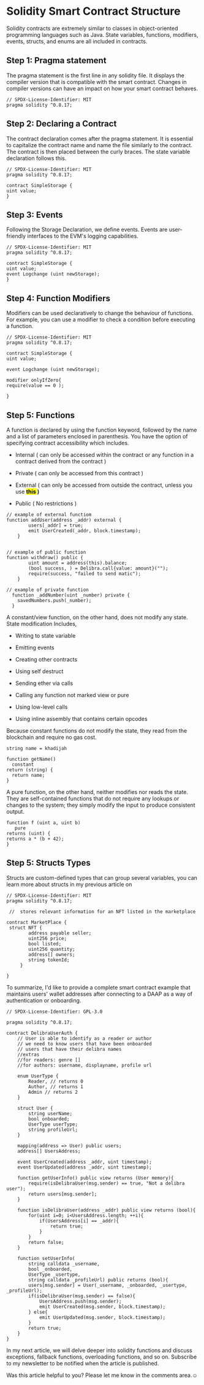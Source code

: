 # Solidity Smart Contract Structure

Solidity contracts are extremely similar to classes in object-oriented programming languages such as Java. State variables, functions, modifiers, events, structs, and enums are all included in contracts.

## Step 1: Pragma statement

The pragma statement is the first line in any solidity file. It displays the compiler version that is compatible with the smart contract. Changes in compiler versions can have an impact on how your smart contract behaves.

```solidity
// SPDX-License-Identifier: MIT
pragma solidity ^0.8.17;
```

## Step 2: Declaring a Contract

The contract declaration comes after the pragma statement. It is essential to capitalize the contract name and name the file similarly to the contract. The contract is then placed between the curly braces. The state variable declaration follows this.

```solidity
// SPDX-License-Identifier: MIT
pragma solidity ^0.8.17; 

contract SimpleStorage {
uint value;
}
```

## Step 3: Events

Following the Storage Declaration, we define events. Events are user-friendly interfaces to the EVM's logging capabilities.

```solidity
// SPDX-License-Identifier: MIT
pragma solidity ^0.8.17; 

contract SimpleStorage {
uint value;
event Logchange (uint newStorage);
}
```

## Step 4: Function Modifiers

Modifiers can be used declaratively to change the behaviour of functions. For example, you can use a modifier to check a condition before executing a function.

```solidity
// SPDX-License-Identifier: MIT
pragma solidity ^0.8.17; 

contract SimpleStorage {
uint value;

event Logchange (uint newStorage);

modifier onlyIfZero{
require(value == 0 );

}
```

## Step 5: Functions

A function is declared by using the function keyword, followed by the name and a list of parameters enclosed in parenthesis. You have the option of specifying contract accessibility which includes.

* Internal ( can only be accessed within the contract or any function in a contract derived from the contract )
    
* Private ( can only be accessed from this contract )
    
* External ( can only be accessed from outside the contract, unless you use **<mark>this </mark> )**
    
* Public ( No restrictions )
    

```solidity
// example of external functiom
function addUser(address _addr) external {
        users[_addr] = true;
        emit UserCreated(_addr, block.timestamp);
    }


// example of public function
function withdraw() public {
        uint amount = address(this).balance;
        (bool success, ) = Delibra.call{value: amount}("");
        require(success, "failed to send matic");
    }

// example of private function
  function _addNumber(uint _number) private {
    savedNumbers.push(_number);
  }
```

A constant/view function, on the other hand, does not modify any state. State modification Includes,

* Writing to state variable
    
* Emitting events
    
* Creating other contracts
    
* Using self destruct
    
* Sending ether via calls
    
* Calling any function not marked view or pure
    
* Using low-level calls
    
* Using inline assembly that contains certain opcodes
    

Because constant functions do not modify the state, they read from the blockchain and require no gas cost.

```solidity
string name = khadijah

function getName()
  constant
return (string) {
  return name;
}
```

A pure function, on the other hand, neither modifies nor reads the state. They are self-contained functions that do not require any lookups or changes to the system; they simply modify the input to produce consistent output.

```solidity
function f (uint a, uint b)
   pure
returns (uint) {
returns a * (b + 42);
}
```

## Step 5: Structs Types

Structs are custom-defined types that can group several variables, you can learn more about structs in my previous article on

```solidity
// SPDX-License-Identifier: MIT
pragma solidity ^0.8.17; 

 //  stores relevant information for an NFT listed in the marketplace
   
contract MarketPlace {
 struct NFT {
        address payable seller;
        uint256 price;
        bool listed;
        uint256 quantity;
        address[] owners;
        string tokenId;
     }

}
```

To summarize, I'd like to provide a complete smart contract example that maintains users' wallet addresses after connecting to a DAAP as a way of authentication or onboarding.

```solidity
// SPDX-License-Identifier: GPL-3.0

pragma solidity ^0.8.17;

contract DelibraUserAuth {
    // User is able to identify as a reader or author
    // we need to know users that have been onboarded
    // users that have their delibra names
    //extras
    //for readers: genre []
    //for authors: username, displayname, profile url

    enum UserType {
        Reader, // returns 0
        Author, // returns 1
        Admin // returns 2
    }

    struct User {
        string userName;
        bool onboarded;
        UserType userType;
        string profileUrl;
    }

    mapping(address => User) public users;
    address[] UsersAddress;

    event UserCreated(address _addr, uint timestamp);
    event UserUpdated(address _addr, uint timestamp);

    function getUserInfo() public view returns (User memory){
        require(isDelibraUser(msg.sender) == true, "Not a delibra user");
        return users[msg.sender];
    }

    function isDelibraUser(address _addr) public view returns (bool){
        for(uint i=0; i<UsersAddress.length; ++i){
            if(UsersAddress[i] == _addr){
                return true;
            } 
        }
        return false;
    }

    function setUserInfo(
        string calldata _username, 
        bool _onboarded, 
        UserType _usertype,
        string calldata _profileUrl) public returns (bool){
        users[msg.sender] = User(_username, _onboarded, _usertype, _profileUrl);
        if(isDelibraUser(msg.sender) == false){
            UsersAddress.push(msg.sender);
            emit UserCreated(msg.sender, block.timestamp);
        } else{
            emit UserUpdated(msg.sender, block.timestamp);
        }
        return true;
    }
}
```

In my next article, we will delve deeper into solidity functions and discuss exceptions, fallback functions, overloading functions, and so on. Subscribe to my newsletter to be notified when the article is published.

Was this article helpful to you? Please let me know in the comments area.☺️